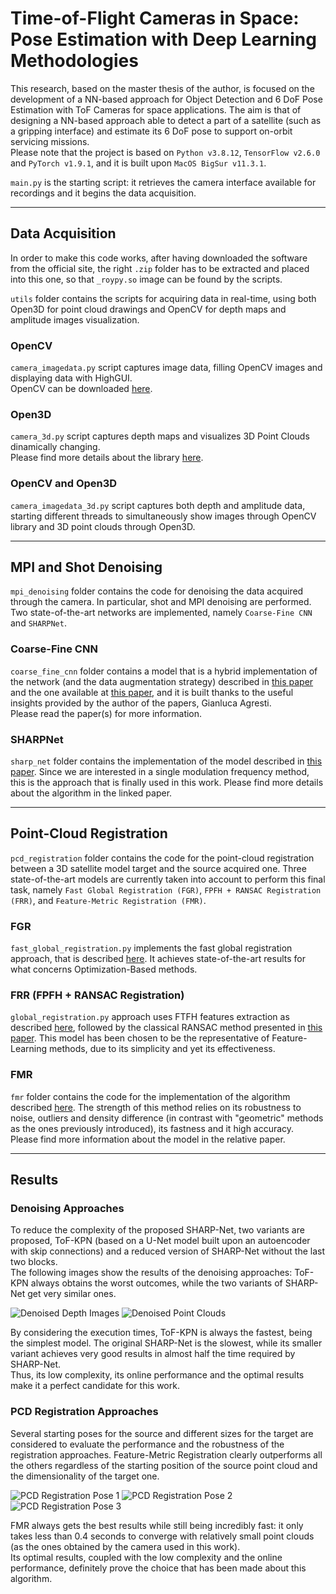 # Time-of-Flight Cameras in Space: Pose Estimation with Deep Learning Methodologies
This research, based on the master thesis of the author, is focused on the development of a NN-based approach for Object Detection and 6 DoF Pose Estimation with ToF Cameras for space applications. The aim is that of designing a NN-based approach able to detect a part of a satellite (such as a gripping interface) and estimate its 6 DoF pose to support on-orbit servicing missions.  
Please note that the project is based on `Python v3.8.12`, `TensorFlow v2.6.0` and `PyTorch v1.9.1`, and it is built upon `MacOS BigSur v11.3.1`.

`main.py` is the starting script: it retrieves the camera interface available for recordings and it begins the data acquisition.   

***

## Data Acquisition
In order to make this code works, after having downloaded the software from the official site, the right `.zip` folder has to be extracted and placed into this one, so that `_roypy.so` image can be found by the scripts.

`utils` folder contains the scripts for acquiring data in real-time, using both Open3D for point cloud drawings and OpenCV for depth maps and amplitude images visualization.   

### OpenCV
`camera_imagedata.py` script captures image data, filling OpenCV images and displaying data with HighGUI.  
OpenCV can be downloaded [here](https://opencv.org/releases/).

### Open3D
`camera_3d.py` script captures depth maps and visualizes 3D Point Clouds dinamically changing.  
Please find more details about the library [here](http://www.open3d.org/docs/release/).

### OpenCV and Open3D
`camera_imagedata_3d.py` script captures both depth and amplitude data, starting different threads to simultaneously show images through OpenCV library and 3D point clouds through Open3D.

***

## MPI and Shot Denoising
`mpi_denoising` folder contains the code for denoising the data acquired through the camera. In particular, shot and MPI denoising are performed.
Two state-of-the-art networks are implemented, namely `Coarse-Fine CNN` and `SHARPNet`.

### Coarse-Fine CNN
`coarse_fine_cnn` folder contains a model that is a hybrid implementation of the network (and the data augmentation strategy) described in [this paper](https://lttm.dei.unipd.it/paper_data/MPI_CNN/CNN_for_MPI-eccvw18.pdf) and the one available at [this paper](https://openaccess.thecvf.com/content_CVPR_2019/supplemental/Agresti_Unsupervised_Domain_Adaptation_CVPR_2019_supplemental.pdf), and it is built thanks to the useful insights provided by the author of the papers, Gianluca Agresti.  
Please read the paper(s) for more information.

### SHARPNet
`sharp_net` folder contains the implementation of the model described in [this paper](https://www.ecva.net/papers/eccv_2020/papers_ECCV/papers/123690035.pdf). Since we are interested in a single modulation frequency method, this is the approach that is finally used in this work.
Please find more details about the algorithm in the linked paper. 

***

## Point-Cloud Registration
`pcd_registration` folder contains the code for the point-cloud registration between a 3D satellite model target and the source acquired one. Three state-of-the-art models are currently taken into account to perform this final task, namely `Fast Global Registration (FGR)`, `FPFH + RANSAC Registration (FRR)`, and `Feature-Metric Registration (FMR)`.

### FGR
`fast_global_registration.py` implements the fast global registration approach, that is described [here](http://vladlen.info/papers/fast-global-registration.pdf). It achieves state-of-the-art results for what concerns Optimization-Based methods. 

### FRR (FPFH + RANSAC Registration)
`global_registration.py` approach uses FTFH features extraction as described [here](https://www.cvl.iis.u-tokyo.ac.jp/class2016/2016w/papers/6.3DdataProcessing/Rusu_FPFH_ICRA2009.pdf), followed by the classical RANSAC method presented in [this paper](http://www.cs.ait.ac.th/~mdailey/cvreadings/Fischler-RANSAC.pdf). This model has been chosen to be the representative of Feature-Learning methods, due to its simplicity and yet its effectiveness.

### FMR
`fmr` folder contains the code for the implementation of the algorithm described [here](https://arxiv.org/pdf/2005.01014.pdf). The strength of this method relies on its robustness to noise, outliers and density difference (in contrast with "geometric" methods as the ones previously introduced), its fastness and it high accuracy.  
Please find more information about the model in the relative paper.

***

## Results

### Denoising Approaches
To reduce the complexity of the proposed SHARP-Net, two variants are proposed, ToF-KPN (based on a U-Net model built upon an autoencoder with skip connections) and a reduced version of SHARP-Net without the last two blocks.   
The following images show the results of the denoising approaches: ToF-KPN always obtains the worst outcomes, while the two variants of SHARP-Net get very similar ones.

![Denoised Depth Images](results/denoising/denoised_depth_images.png)
![Denoised Point Clouds](results/denoising/denoised_point_clouds.png)

By considering the execution times, ToF-KPN is always the fastest, being the simplest model. The original SHARP-Net is the slowest, while its smaller variant achieves very good results in almost half the time required by SHARP-Net.  
Thus, its low complexity, its online performance and the optimal results make it a perfect candidate for this work.

### PCD Registration Approaches
Several starting poses for the source and different sizes for the target are considered to evaluate the performance and the robustness of the registration approaches. Feature-Metric Registration clearly outperforms all the others regardless of the starting position of the source point cloud and the dimensionality of the target one. 

![PCD Registration Pose 1](results/pcd_registration/pose1.png)
![PCD Registration Pose 2](results/pcd_registration/pose2.png)
![PCD Registration Pose 3](results/pcd_registration/pose3.png)

FMR always gets the best results while still being incredibly fast: it only takes less than 0.4 seconds to converge with relatively small point clouds (as the ones obtained by the camera used in this work).  
Its optimal results, coupled with the low complexity and the online performance, definitely prove the choice that has been made about this algorithm.
